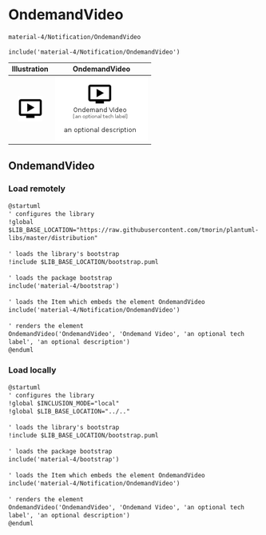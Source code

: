 # OndemandVideo


```text
material-4/Notification/OndemandVideo
```

```text
include('material-4/Notification/OndemandVideo')
```



| Illustration | OndemandVideo |
| :---: | :---: |
| ![illustration for Illustration](../../material-4/Notification/OndemandVideo.png) | ![illustration for OndemandVideo](../../material-4/Notification/OndemandVideo.Local.png) |




## OndemandVideo

### Load remotely
```plantuml
@startuml
' configures the library
!global $LIB_BASE_LOCATION="https://raw.githubusercontent.com/tmorin/plantuml-libs/master/distribution"

' loads the library's bootstrap
!include $LIB_BASE_LOCATION/bootstrap.puml

' loads the package bootstrap
include('material-4/bootstrap')

' loads the Item which embeds the element OndemandVideo
include('material-4/Notification/OndemandVideo')

' renders the element
OndemandVideo('OndemandVideo', 'Ondemand Video', 'an optional tech label', 'an optional description')
@enduml
```

### Load locally
```plantuml
@startuml
' configures the library
!global $INCLUSION_MODE="local"
!global $LIB_BASE_LOCATION="../.."

' loads the library's bootstrap
!include $LIB_BASE_LOCATION/bootstrap.puml

' loads the package bootstrap
include('material-4/bootstrap')

' loads the Item which embeds the element OndemandVideo
include('material-4/Notification/OndemandVideo')

' renders the element
OndemandVideo('OndemandVideo', 'Ondemand Video', 'an optional tech label', 'an optional description')
@enduml
```

